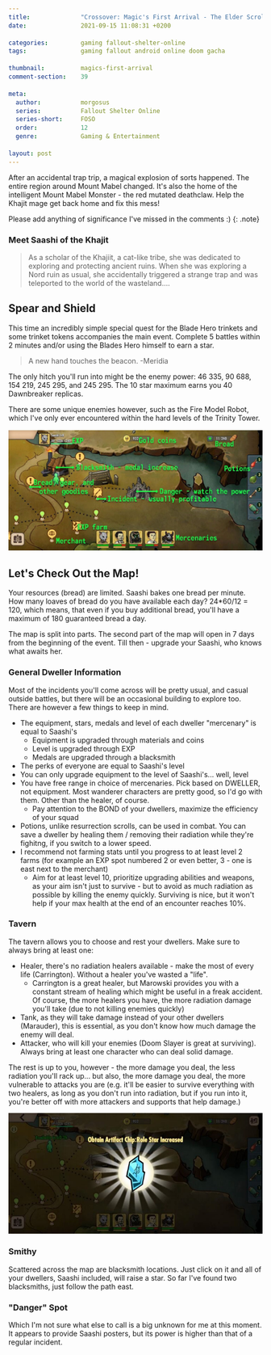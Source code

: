 ```yaml
---
title:              "Crossover: Magic's First Arrival - The Elder Scrolls: Blades"
date:               2021-09-15 11:08:31 +0200

categories:         gaming fallout-shelter-online
tags:               gaming fallout android online doom gacha

thumbnail:          magics-first-arrival
comment-section:    39

meta:
  author:           morgosus
  series:           Fallout Shelter Online
  series-short:     FOSO
  order:            12
  genre:            Gaming & Entertainment

layout: post
---
```

After an accidental trap trip, a magical explosion of sorts happened. The entire region around Mount Mabel changed. It's also the home of the intelligent Mount Mabel Monster - the red mutated deathclaw. Help the Khajit mage get back home and fix this mess!

Please add anything of significance I've missed in the comments :)
{: .note}

### Meet Saashi of the Khajit
> As a scholar of the Khajiit, a cat-like tribe, she was dedicated to exploring and protecting ancient ruins. When she was exploring a Nord ruin as usual, she accidentally triggered a strange trap and was teleported to the world of the wasteland....

## Spear and Shield

This time an incredibly simple special quest for the Blade Hero trinkets and some trinket tokens accompanies the main event. Complete 5 battles within 2 minutes and/or using the Blades Hero himself to earn a star.

> A new hand touches the beacon. -Meridia

The only hitch you'll run into might be the enemy power: 46 335, 90 688, 154 219, 245 295, and 245 295. The 10 star maximum earns you 40 Dawnbreaker replicas.

There are some unique enemies however, such as the Fire Model Robot, which I've only ever encountered within the hard levels of the Trinity Tower.

!["Skyrim"](/assets/thm/gaming/foso/magics-first-arrival-map.jpg?v=1.0.0)
## Let's Check Out the Map!
Your resources (bread) are limited. Saashi bakes one bread per minute. How many loaves of bread do you have available each day? 24*60/12 = 120, which means, that even if you buy additional bread, you'll have a maximum of 180 guaranteed bread a day.

The map is split into parts. The second part of the map will open in 7 days from the beginning of the event. Till then - upgrade your Saashi, who knows what awaits her.

### General Dweller Information
Most of the incidents you'll come across will be pretty usual, and casual outside battles, but there will be an occasional building to explore too. There are however a few things to keep in mind.

- The equipment, stars, medals and level of each dweller "mercenary" is equal to Saashi's
  - Equipment is upgraded through materials and coins
  - Level is upgraded through EXP
  - Medals are upgraded through a blacksmith
- The perks of everyone are equal to Saashi's level
- You can only upgrade equipment to the level of Saashi's... well, level
- You have free range in choice of mercenaries. Pick based on DWELLER, not equipment. Most wanderer characters are pretty good, so I'd go with them. Other than the healer, of course.
   - Pay attention to the BOND of your dwellers, maximize the efficiency of your squad
- Potions, unlike resurrection scrolls, can be used in combat. You can save a dweller by healing them / removing their radiation while they're fighitng, if you switch to a lower speed.
- I recommend not farming stats until you progress to at least level 2 farms (for example an EXP spot numbered 2 or even better, 3 - one is east next to the merchant)
  - Aim for at least level 10, prioritize upgrading abilities and weapons, as your aim isn't just to survive - but to avoid as much radiation as possible by killing the enemy quickly. Surviving is nice, but it won't help if your max health at the end of an encounter reaches 10%.

### Tavern
The tavern allows you to choose and rest your dwellers. Make sure to always bring at least one:
- Healer, there's no radiation healers available - make the most of every life (Carrington). Without a healer you've wasted a "life".
  - Carrington is a great healer, but Marowski provides you with a constant stream of healing which might be useful in a freak accident. Of course, the more healers you have, the more radiation damage you'll take (due to not killing enemies quickly)
- Tank, as they will take damage instead of your other dwellers (Marauder), this is essential, as you don't know how much damage the enemy will deal.
- Attacker, who will kill your enemies (Doom Slayer is great at surviving). Always bring at least one character who can deal solid damage.

The rest is up to you, however - the more damage you deal, the less radiation you'll rack up... but also, the more damage you deal, the more vulnerable to attacks you are (e.g. it'll be easier to survive everything with two healers, as long as you don't run into radiation, but if you run into it, you're better off with more attackers and supports that help damage.)

![Use these to increase stars or medals](/assets/thm/gaming/foso/magics-first-arrival-artifact-chip.jpg?v=1.0.0)

### Smithy
Scattered across the map are blacksmith locations. Just click on it and all of your dwellers, Saashi included, will raise a star. So far I've found  two blacksmiths, just follow the path east.

### "Danger" Spot
Which I'm not sure what else to call is a big unknown for me at this moment. It appears to provide Saashi posters, but its power is higher than that of a regular incident.